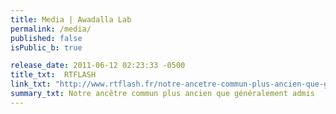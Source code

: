 ```yaml
---
title: Media | Awadalla Lab
permalink: /media/
published: false
isPublic_b: true

release_date: 2011-06-12 02:23:33 -0500
title_txt: 	RTFLASH
link_txt: "http://www.rtflash.fr/notre-ancetre-commun-plus-ancien-que-generalement-admis/article"
summary_txt: Notre ancêtre commun plus ancien que généralement admis
---
```

